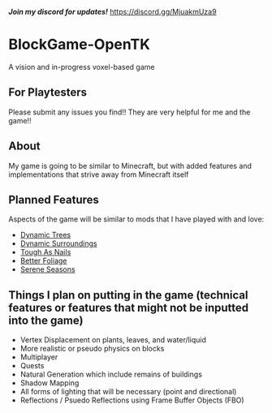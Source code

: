 ***Join my discord for updates!*** https://discord.gg/MjuakmUza9 

# BlockGame-OpenTK
A vision and in-progress voxel-based game

## For Playtesters

Please submit any issues you find!! They are very helpful for me and the game!!

## About

My game is going to be similar to Minecraft, but with added features and implementations that strive away from Minecraft itself

## Planned Features

Aspects of the game will be similar to mods that I have played with and love:

- [Dynamic Trees](https://www.curseforge.com/minecraft/mc-mods/dynamictrees)
- [Dynamic Surroundings](https://www.curseforge.com/minecraft/mc-mods/dynamic-surroundings)
- [Tough As Nails](https://www.curseforge.com/minecraft/mc-mods/tough-as-nails)
- [Better Foliage](https://www.curseforge.com/minecraft/mc-mods/better-foliage)
- [Serene Seasons](https://www.curseforge.com/minecraft/mc-mods/serene-seasons)

## Things I plan on putting in the game (technical features or features that might not be inputted into the game)

- Vertex Displacement on plants, leaves, and water/liquid
- More realistic or pseudo physics on blocks
- Multiplayer
- Quests
- Natural Generation which include remains of buildings
- Shadow Mapping
- All forms of lighting that will be necessary (point and directional)
- Reflections / Psuedo Reflections using Frame Buffer Objects (FBO)
